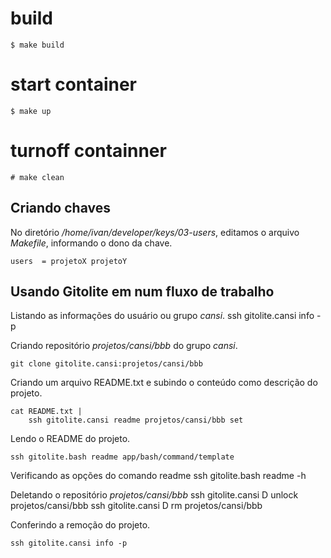 # build

	$ make build

# start container

	$ make up

# turnoff containner

	# make clean


## Criando chaves

No diretório */home/ivan/developer/keys/03-users*, editamos o
arquivo *Makefile*, informando o dono da chave.

    users  = projetoX projetoY

## Usando Gitolite em num fluxo de trabalho

Listando as informações do usuário ou grupo *cansi*.
    ssh gitolite.cansi info -p

Criando repositório *projetos/cansi/bbb* do grupo *cansi*.

    git clone gitolite.cansi:projetos/cansi/bbb

Criando um arquivo README.txt e subindo o conteúdo como
descrição do projeto.

    cat README.txt |
        ssh gitolite.cansi readme projetos/cansi/bbb set

Lendo o README do projeto.

    ssh gitolite.bash readme app/bash/command/template

Verificando as opções do comando readme
    ssh gitolite.bash readme -h

Deletando o repositório *projetos/cansi/bbb*
    ssh gitolite.cansi D unlock projetos/cansi/bbb
    ssh gitolite.cansi D rm projetos/cansi/bbb

Conferindo a remoção do projeto.

    ssh gitolite.cansi info -p
